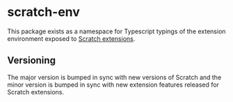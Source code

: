 # scratch-env

This package exists as a namespace for Typescript typings of the extension environment exposed to [Scratch extensions](https://en.scratch-wiki.info/wiki/Scratch_Extension).

## Versioning

The major version is bumped in sync with new versions of Scratch and the minor version is bumped in sync with new extension features released for Scratch extensions.
